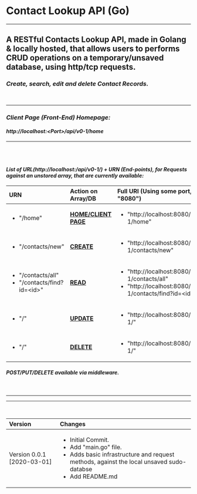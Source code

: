 # Contact Lookup API (Go)


***


## A RESTful Contacts Lookup API, made in Golang & locally hosted, that allows users to performs CRUD operations on a temporary/unsaved database, using http/tcp requests.

### <i> Create, search, edit and delete Contact Records.

<br>

***

### Client Page (Front-End) Homepage: <br>
#### <b>http://localhost:\<Port\>/api/v0-1/home</b>

***

<br><br>

#### List of URL(http://localhost:<Port>/api/v0-1/) + URN (End-points), for Requests against an unstored array, that are currently available:

| URN | Action on Array/DB | Full URI (Using some port, e.g. "8080") |
|:---|:---|:---|
| <ul><li>"/home"</li></ul> | <b><u>HOME/CLIENT PAGE</u></b> | <ul><li>"http://localhost:8080/api/v0-1/home"</li></ul> |
| <ul><li>"/contacts/new"</li></ul> | <b><u>CREATE</u></b> | <ul><li>"http://localhost:8080/api/v0-1/contacts/new"</li></ul> |
| <ul><li>"/contacts/all"</li><li>"/contacts/find?id=\<id\>"</li></ul> | <b><u>READ</u></b> | <ul><li>"http://localhost:8080/api/v0-1/contacts/all"</li><li>"http://localhost:8080/api/v0-1/contacts/find?id=\<id\>"</li></ul> |
| <ul><li>"/"</li></ul> | <b><u>UPDATE</u></b> | <ul><li>"http://localhost:8080/api/v0-1/"</li></ul> |
| <ul><li>"/"</li></ul> | <b><u>DELETE</u></b> | <ul><li>"http://localhost:8080/api/v0-1/"</li></ul> |

##### POST/PUT/DELETE available via middleware.

<br>

***
***

<br>

|Version| Changes|
|:---|:---|
|Version 0.0.1 [2020-03-01]|<ul><li>Initial Commit.</li><li>Add "main.go" file.</li><li>Adds basic infrastructure and request methods, against the local unsaved sudo-databse</li><li>Add README.md</li></ul>|